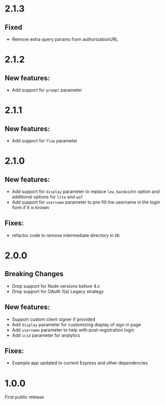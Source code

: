 # 2.1.3
## Fixed
- Remove extra query params from authorizationURL

# 2.1.2
## New features:
- Add support for `prompt` parameter

# 2.1.1
## New features:
- Add support for `flow` parameter

# 2.1.0
## New features:
- Add support for `display` parameter to replace `low_bandwidth` option and additional options for `lite` and `waf`
- Add support for `username` parameter to pre-fill the username in the login form if it is known

## Fixes:
- refactor code to remove intermediate directory in lib


# 2.0.0

## **Breaking Changes**
- Drop support for Node versions before 4.x
- Drop support for OAuth 1(a) Legacy strategy

## New features:
- Support custom client signer if provided 
- Add `display` parameter for customizing display of sign in page 
- Add `username` parameter to help with post-registration login
- Add `icid` parameter for analytics

## Fixes:
- Example app updated to current Express and other dependencies


# 1.0.0

First public release
